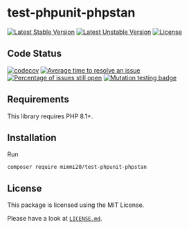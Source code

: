 # test-phpunit-phpstan

[![Latest Stable Version](https://poser.pugx.org/mimmi20/test-phpunit-phpstan/v/stable?format=flat-square)](https://packagist.org/packages/mimmi20/test-phpunit-phpstan)
[![Latest Unstable Version](https://poser.pugx.org/mimmi20/test-phpunit-phpstan/v/unstable?format=flat-square)](https://packagist.org/packages/mimmi20/test-phpunit-phpstan)
[![License](https://poser.pugx.org/mimmi20/test-phpunit-phpstan/license?format=flat-square)](https://packagist.org/packages/mimmi20/test-phpunit-phpstan)

## Code Status

[![codecov](https://codecov.io/gh/mimmi20/test-phpunit-phpstan/branch/master/graph/badge.svg)](https://codecov.io/gh/mimmi20/test-phpunit-phpstan)
[![Average time to resolve an issue](http://isitmaintained.com/badge/resolution/mimmi20/test-phpunit-phpstan.svg)](http://isitmaintained.com/project/mimmi20/test-phpunit-phpstan "Average time to resolve an issue")
[![Percentage of issues still open](http://isitmaintained.com/badge/open/mimmi20/test-phpunit-phpstan.svg)](http://isitmaintained.com/project/mimmi20/test-phpunit-phpstan "Percentage of issues still open")
[![Mutation testing badge](https://img.shields.io/endpoint?style=flat&url=https%3A%2F%2Fbadge-api.stryker-mutator.io%2Fgithub.com%2Fmimmi20%2Ftemplate%2Fmaster)](https://dashboard.stryker-mutator.io/reports/github.com/mimmi20/test-phpunit-phpstan/master)

## Requirements

This library requires PHP 8.1+.

## Installation

Run

```shell
composer require mimmi20/test-phpunit-phpstan
```

## License

This package is licensed using the MIT License.

Please have a look at [`LICENSE.md`](LICENSE.md).
